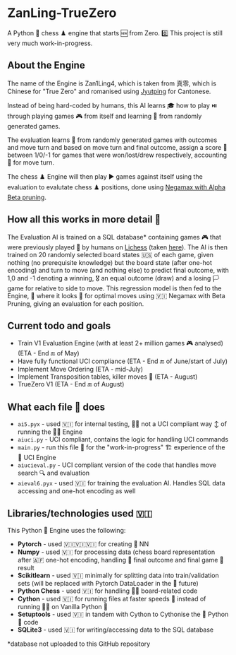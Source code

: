 # ZanLing-TrueZero
A Python 🐍 chess ♟️ engine that starts 🆕 from Zero. 0️⃣ This project is still very much work-in-progress.

## About the Engine 
The name of the Engine is Zan1Ling4, which is taken from 真零, which is Chinese for  "True Zero" and romanised using [Jyutping](https://en.wikipedia.org/wiki/Jyutping) for Cantonese.

Instead of being hard-coded by humans, this AI learns 🎓 how to play ⏯️ through playing games 🎮 from itself and learning 📖 from randomly generated games. 

The evaluation learns 📕 from randomly generated games with outcomes and move turn and based on move turn and final outcome, assign a score 💯 between 1/0/-1 for games that were won/lost/drew respectively, accounting 🧾 for move turn.

The chess ♟️ Engine will then play ▶️ games against itself using the evaluation to evalutate chess ♟️ positions, done using  [Negamax with Alpha Beta pruning](https://en.wikipedia.org/wiki/Negamax#Negamax_with_alpha_beta_pruning).

## How all this works in more detail 🔎
The Evaluation AI is trained on a SQL database* containing games 🎮 that were previously played 👾 by humans on [Lichess](lichess.com) (taken [here](https://database.lichess.org/)). The AI is then trained  on 20 randomly selected board states 🇺🇸 of each game, given nothing (no prerequisite knowledge) but the board  state (after one-hot  encoding) and turn to move (and nothing else) to predict final outcome, with 1,0 and -1 denoting a winning, 🎖️ an equal outcome (draw) and a losing 🏳️ game for relative to side to move. This regression model is then fed to the Engine, 🚒 where it looks 👀 for optimal moves using 🇻🇮 Negamax with 
Beta Pruning, giving an evaluation for each position.

## Current todo and goals 
- Train V1 Evaluation Engine (with at least 2+ million games 🎮 analysed) (ETA - End 🔚 of May)
- Have fully functional UCI compliance (ETA - End 🔚 of June/start of July)
- Implement Move Ordering (ETA - mid-July)
- Implement Transposition tables, killer moves 🚶 (ETA - August)
- TrueZero V1 (ETA - End 🔚 of August)

## What each file 📁 does
- `ai5.pyx` - used 🇻🇮 for  internal testing, 🧪📝 not a UCI compliant way ↕️ of running the 🫵🤘 Engine
- `aiuci.py` - UCI compliant, contains the logic for handling UCI commands
- `main.py` - run this file 📁 for the "work-in-progress" 🏗️ experience of the 🫵 UCI Engine 
- `aiucieval.py` - UCI compliant version of the code that handles move search 🔍 and evaluation
- `aieval6.pyx` - used 🇻🇮 for  training the evaluation AI. Handles SQL data accessing and one-hot encoding as well

## Libraries/technologies used 🇻🇮
This Python 🐍 Engine uses the following:
- **Pytorch** - used 🇻🇮🇻🇮🇻🇮 for creating 🔨 NN
- **Numpy** - used 🇻🇮 for processing data (chess board representation after 🇦🇫 one-hot encoding, handling 🪭 final outcome and final game 👾 result
- **Scikitlearn** - used 🇻🇮 minimally for splitting data into train/validation sets (will be replaced with Pytorch DataLoader in the 🫵 future)
- **Python Chess** - used 🇻🇮 for handling 🙋‍♂️ board-related code
- **Cython** - used 🇻🇮 for running files at faster speeds 🚅 instead of running 🏃‍♂️ on Vanilla Python 🐍
- **Setuptools** - used 🇻🇮 in tandem with Cython to Cythonise the 🫵 Python 🐍 code
- **SQLite3** - used 🇻🇮 for writing/accessing data to the SQL database

*database not uploaded to this GitHub repository

